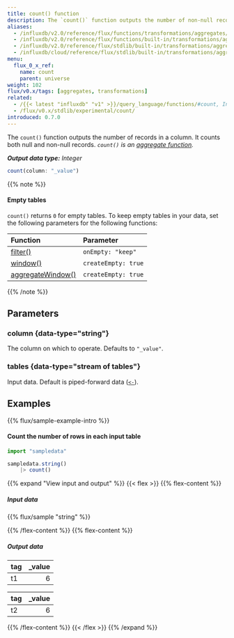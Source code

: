 ```yaml
---
title: count() function
description: The `count()` function outputs the number of non-null records in a column.
aliases:
  - /influxdb/v2.0/reference/flux/functions/transformations/aggregates/count
  - /influxdb/v2.0/reference/flux/functions/built-in/transformations/aggregates/count/
  - /influxdb/v2.0/reference/flux/stdlib/built-in/transformations/aggregates/count/
  - /influxdb/cloud/reference/flux/stdlib/built-in/transformations/aggregates/count/
menu:
  flux_0_x_ref:
    name: count
    parent: universe
weight: 102
flux/v0.x/tags: [aggregates, transformations]
related:
  - /{{< latest "influxdb" "v1" >}}/query_language/functions/#count, InfluxQL – COUNT()
  - /flux/v0.x/stdlib/experimental/count/
introduced: 0.7.0
---
```


The `count()` function outputs the number of records in a column.
It counts both null and non-null records.
_`count()` is an [aggregate function](/flux/v0.x/function-types/#aggregates)._

_**Output data type:** Integer_

```js
count(column: "_value")
```

{{% note %}}
#### Empty tables
`count()` returns `0` for empty tables.
To keep empty tables in your data, set the following parameters for the following functions:

| Function                                                         | Parameter           |
| :--------------------------------------------------------------- | :------------------ |
| [filter()](/flux/v0.x/stdlib/universe/filter/)                   | `onEmpty: "keep"`   |
| [window()](/flux/v0.x/stdlib/universe/window/)                   | `createEmpty: true` |
| [aggregateWindow()](/flux/v0.x/stdlib/universe/aggregatewindow/) | `createEmpty: true` |
{{% /note %}}

## Parameters

### column {data-type="string"}
The column on which to operate.
Defaults to `"_value"`.

### tables {data-type="stream of tables"}
Input data.
Default is piped-forward data ([`<-`](/flux/v0.x/spec/expressions/#pipe-expressions)).

## Examples
{{% flux/sample-example-intro %}}

#### Count the number of rows in each input table
```js
import "sampledata"

sampledata.string()
    |> count()
```

{{% expand "View input and output" %}}
{{< flex >}}
{{% flex-content %}}

##### Input data
{{% flux/sample "string" %}}

{{% /flex-content %}}
{{% flex-content %}}

##### Output data
| tag | _value |
| :-- | -----: |
| t1  |      6 |

| tag | _value |
| :-- | -----: |
| t2  |      6 |

{{% /flex-content %}}
{{< /flex >}}
{{% /expand %}}
